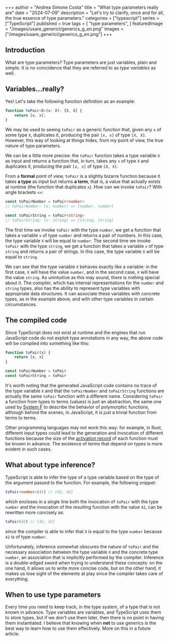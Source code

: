 +++
author = "Andrea Simone Costa"
title = "What type parameters really are"
date = "2024-07-09"
description = "Let's try to clarify, once and for all, the true essence of type parameters."
categories = ["typescript"]
series = ["TypeScript"]
published = true
tags = [
    "type parameters",
]
featuredImage = "/images/usare_generici/generics_g_en.png"
images = ["/images/usare_generici/generics_g_en.png"]
+++

## Introduction

What are type parameters? Type parameters are just variables, plain and simple. It is no coincidence that they are referred to as _type variables_ as well.

## Variables...really?

Yes! Let's take the following function definition as an example:

```ts
function toPair<X>(x: X): [X, X] {
    return [x, x];
}
```

We may be used to seeing `toPair` as a generic function that, given any `x` of some type `X`, duplicates it, producing the pair `[x, x]` of type `[X, X]`. However, this way of looking at things hides, from my point of view, the true nature of type parameters.

We can be a little more precise: the `toPair` function takes a type variable `X` as input and returns a function that, in turn, takes any `x` of type `X` and duplicates it, producing the pair `[x, x]` of type `[X, X]`.

From a __formal__ point of view, `toPair` is a slightly bizarre function because it takes __a type__ as input but returns __a term__, that is, a value that actually exists at runtime (the function that duplicates `x`). How can we invoke `toPair`? With angle brackets `<>`:

```ts
const toPairNumber = toPair<number>
// toPairNumber: (x: number) => [number, number]

const toPairString = toPair<string>
// toPairString: (x: string) => [string, string]
```

The first time we invoke `toPair` with the type `number`, we get a function that takes a variable `x` of type `number` and returns a pair of numbers. In this case, the type variable `X` will be equal to `number`. The second time we invoke `toPair` with the type `string`, we get a function that takes a variable `x` of type `string` and returns a pair of strings. In this case, the type variable `X` will be equal to `string`.

We can see that the type variable `X` behaves exactly like a variable: in the first case, `X` will have the value `number`, and in the second case, `X` will have the value `string`. As unintuitive as this may sound, there is nothing special about it. The compiler, which has internal representations for the `number` and `string` types, also has the ability to represent type variables with appropriate data structures. It can associate these variables with concrete types, as in the example above, and with other type variables in certain circumstances.

## The compiled code

Since TypeScript does not exist at runtime and the engines that run JavaScript code do not exploit type annotations in any way, the above code will be compiled into something like this:

```js
function toPair(x) {
    return [x, x]
}

const toPairNumber = toPair
const toPairString = toPair
```

It's worth noting that the generated JavaScript code contains no trace of the type variable `X` and that the `toPairNumber` and `toPairString` functions are actually the same `toPair` function with a different name. Considering `toPair` a function from types to terms (values) is just an abstraction, the same one used by [System F](https://en.wikipedia.org/wiki/System_F) to describe the behavior of polymorphic functions, although behind the scenes, in JavaScript, it is just a trivial function from terms to terms.

Other programming languages may not work this way: for example, in Rust, different input types could lead to the generation and invocation of different functions because the size of the [activation record](https://en.wikipedia.org/wiki/Call_stack) of each function must be known in advance. The existence of terms that depend on types is more evident in such cases.

## What about type inference?

TypeScript is able to infer the type of a type variable based on the type of the argument passed to the function. For example, the following snippet:

```ts
toPair<number>(42) // [42, 42]
```

which encloses in a single line both the invocation of `toPair` with the type `number` and the invocation of the resulting function with the value `42`, can be rewritten more concisely as:

```ts
toPair(42) // [42, 42]
```

since the compiler is able to infer that `X` is equal to the type `number` because `42` is of type `number`.

Unfortunately, inference somewhat obscures the nature of `toPair` and the necessary association between the type variable `X` and the concrete type `number`, an association that is implicitly performed by the compiler. Inference is a double-edged sword when trying to understand these concepts: on the one hand, it allows us to write more concise code, but on the other hand, it makes us lose sight of the elements at play since the compiler takes care of everything.

## When to use type parameters

Every time you need to keep track, in the type system, of a type that is not known in advance. Type variables are variables, and TypeScript uses them to store types, but if we don't use them later, then there is no point in having them instantiated. I believe that knowing when __not__ to use generics is the best way to learn how to use them effectively. More on this in a future article.